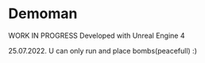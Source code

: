 # Demoman

WORK IN PROGRESS
Developed with Unreal Engine 4

25.07.2022. U can only run and place bombs(peacefull) :)

